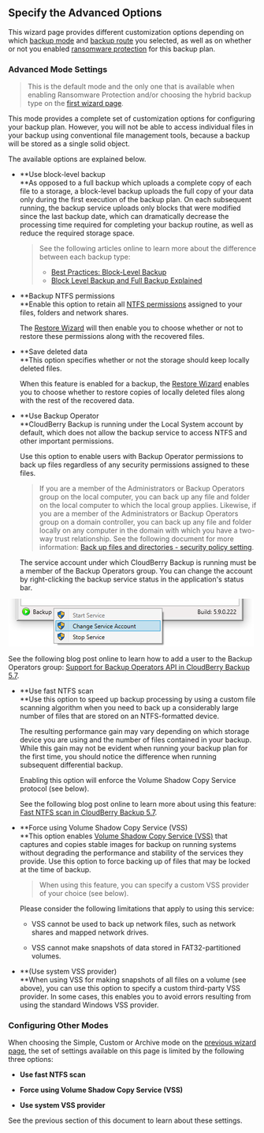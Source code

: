 ## Specify the Advanced Options

This wizard page provides different customization options depending on which [backup mode](/concepts/backup-wizard/backup-filesfolders/shared-select-the-backup-mode.md) and [backup route](/concepts/backup-wizard/backup-filesfolders/welcome.md) you selected, as well as on whether or not you enabled [ransomware protection](/concepts/backup-wizard/backup-filesfolders/welcome.md) for this backup plan.

### Advanced Mode Settings

> This is the default mode and the only one that is available when enabling Ransomware Protection and/or choosing the hybrid backup type on the [first wizard page](/concepts/backup-wizard/backup-filesfolders/welcome.md).

This mode provides a complete set of customization options for configuring your backup plan. However, you will not be able to access individual files in your backup using conventional file management tools, because a backup will be stored as a single solid object.

The available options are explained below.

* **Use block-level backup                              
  **As opposed to a full backup which uploads a complete copy of each file to a storage, a block-level backup uploads the full copy of your data only during the first execution of the backup plan. On each subsequent running, the backup service uploads only blocks that were modified since the last backup date, which can dramatically decrease the processing time required for completing your backup routine, as well as reduce the required storage space.

  > See the following articles online to learn more about the difference between each backup type:
  >
  > * [Best Practices: Block-Level Backup](https://www.cloudberrylab.com/blog/best-practices-block-level-backup/)
  > * [Block Level Backup and Full Backup Explained](https://www.cloudberrylab.com/blog/block-level-backup-and-full-backup-explained/)

* **Backup NTFS permissions                              
  **Enable this option to retain all [NTFS permissions](http://www.ntfs.com/ntfs-permissions.htm) assigned to your files, folders and network shares.

  The [Restore Wizard](/chapter1/step-3-choose-data-to-restore/31-restore-filesfolders-or-ms-exchange-data/313-specify-the-restore-destination.md) will then enable you to choose whether or not to restore these permissions along with the recovered files.

* **Save deleted data                        
  **This option specifies whether or not the storage should keep locally deleted files.

  When this feature is enabled for a backup, the [Restore Wizard](/chapter1/step-3-choose-data-to-restore/31-restore-filesfolders-or-ms-exchange-data/313-specify-the-restore-destination.md) enables you to choose whether to restore copies of locally deleted files along with the rest of the recovered data.​

* **Use Backup Operator                
  **CloudBerry Backup is running under the Local System account by default, which does not allow the backup service to access NTFS and other important permissions.

  Use this option to enable users with Backup Operator permissions to back up files regardless of any security permissions assigned to these files.

  > If you are a member of the Administrators or Backup Operators group on the local computer, you can back up any file and folder on the local computer to which the local group applies. Likewise, if you are a member of the Administrators or Backup Operators group on a domain controller, you can back up any file and folder locally on any computer in the domain with which you have a two-way trust relationship. See the following document for more information: [Back up files and directories - security policy setting](https://docs.microsoft.com/en-us/windows/security/threat-protection/security-policy-settings/back-up-files-and-directories).

  The service account under which CloudBerry Backup is running must be a member of the Backup Operators group. You can change the account by right-clicking the backup service status in the application's status bar.

![](/assets/application-console-status-bar-change-service-account.png)

See the following blog post online to learn how to add a user to the Backup Operators group: [Support for Backup Operators API in CloudBerry Backup 5.7](https://www.cloudberrylab.com/blog/support-for-backup-operators-api-in-cloudberry-backup-5-7/).

* **Use fast NTFS scan                                            
  **Use this option to speed up backup processing by using a custom file scanning algorithm when you need to back up a considerably large number of files that are stored on an NTFS-formatted device.

  The resulting performance gain may vary depending on which storage device you are using and the number of files contained in your backup. While this gain may not be evident when running your backup plan for the first time, you should notice the difference when running subsequent differential backup.

  Enabling this option will enforce the Volume Shadow Copy Service protocol \(see below\).

  See the following blog post online to learn more about using this feature: [Fast NTFS scan in CloudBerry Backup 5.7](https://www.cloudberrylab.com/blog/fast-ntfs-scan-in-cloudberry-backup-5-7/).

* **Force using Volume Shadow Copy Service \(VSS\)              
  **This option enables [Volume Shadow Copy Service \(VSS\)](https://msdn.microsoft.com/en-us/library/windows/desktop/aa384649%28v=vs.85%29.aspx) that captures and copies stable images for backup on running systems without degrading the performance and stability of the services they provide. Use this option to force backing up of files that may be locked at the time of backup.

  > When using this feature, you can specify a custom VSS provider of your choice \(see below\).

  Please consider the following limitations that apply to using this service:

  * VSS cannot be used to back up network files, such as network shares and mapped network drives.

  * VSS cannot make snapshots of data stored in FAT32-partitioned volumes.

* **\(Use system VSS provider\)              
  **When using VSS for making snapshots of all files on a volume \(see above\), you can use this option to specify a custom third-party VSS provider. In some cases, this enables you to avoid errors resulting from using the standard Windows VSS provider.

### Configuring Other Modes

When choosing the Simple, Custom or Archive mode on the [previous wizard page](/concepts/backup-wizard/backup-filesfolders/shared-select-the-backup-mode.md), the set of settings available on this page is limited by the following three options:

* **Use fast NTFS scan**

* **Force using Volume Shadow Copy Service \(VSS\)**

* **Use system VSS provider**

See the previous section of this document to learn about these settings.

### 



